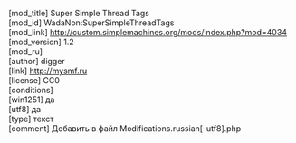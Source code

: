 [mod_title] Super Simple Thread Tags  
[mod_id] WadaNon:SuperSimpleThreadTags  
[mod_link] http://custom.simplemachines.org/mods/index.php?mod=4034  
[mod_version] 1.2  
[mod_ru]  
[author] digger  
[link] http://mysmf.ru  
[license] CC0  
[conditions]  
[win1251] да  
[utf8] да  
[type] текст  
[comment] Добавить в файл Modifications.russian[-utf8].php